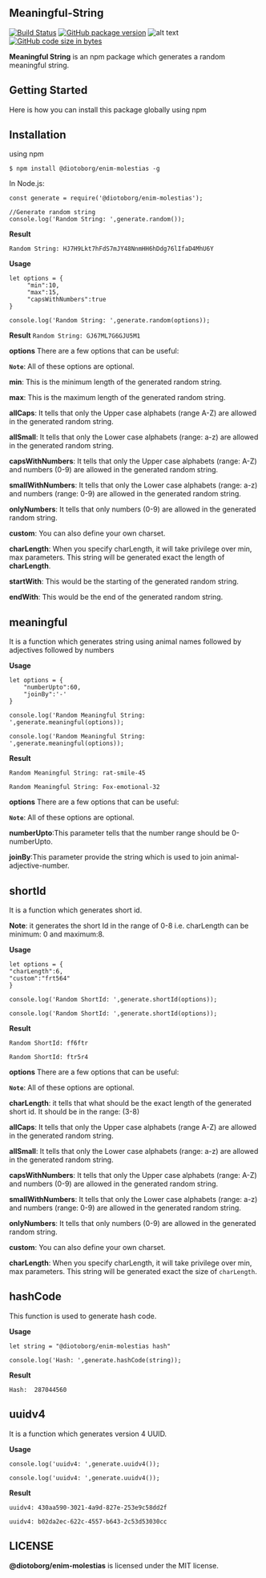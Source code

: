 ## Meaningful-String

[![Build Status](https://travis-ci.org/mrmalhotra/@diotoborg/enim-molestias.svg?branch=master)](https://travis-ci.org/mrmalhotra/@diotoborg/enim-molestias)
[![GitHub package version](https://img.shields.io/github/package-json/v/mrmalhotra/@diotoborg/enim-molestias.svg)]()
![alt text](https://img.shields.io/badge/Built%20With-LOVE-red.svg)
[![GitHub code size in bytes](https://img.shields.io/github/languages/code-size/mrmalhotra/@diotoborg/enim-molestias.svg)]()

**Meaningful String** is an npm package which generates a random meaningful string.

## Getting Started
Here is how you can install this package globally using npm

## Installation
using npm
```
$ npm install @diotoborg/enim-molestias -g
```

In Node.js:

```
const generate = require('@diotoborg/enim-molestias');

//Generate random string
console.log('Random String: ',generate.random());
```

**Result**

``Random String: HJ7H9Lkt7hFdS7mJY48NnmHH6hDdg76lIfaD4MhU6Y``

**Usage**
```
let options = {
     "min":10,
     "max":15,
     "capsWithNumbers":true
}
 
console.log('Random String: ',generate.random(options));
```

**Result**
``Random String: GJ67ML7G6GJU5M1``

**options**
There are a few options that can be useful:

**``Note``**: All of these options are optional.

**min**: This is the minimum length of the generated random string.

**max**: This is the maximum length of the generated random string.

**allCaps**: It tells that only the Upper case alphabets (range A-Z) are allowed in the generated random string.

**allSmall**: It tells that only the Lower case alphabets (range: a-z) are allowed in the generated random string.

**capsWithNumbers**: It tells that only the Upper case alphabets (range: A-Z) and numbers (0-9) are allowed in the generated random string.

**smallWithNumbers**: It tells that only the Lower case alphabets (range: a-z) and numbers (range: 0-9) are allowed in the generated random string.

**onlyNumbers**: It tells that only numbers (0-9) are allowed in the generated random string.

**custom**: You can also define your own charset.

**charLength**: When you specify charLength, it will take privilege over min, max parameters. This string will be generated exact the length of **charLength**.

**startWith**: This would be the starting of the generated random string.

**endWith**: This would be the end of the generated random string.


## meaningful

It is a function which generates string using animal names followed by adjectives followed by numbers


**Usage**
```
let options = {
    "numberUpto":60,
    "joinBy":'-'
}

console.log('Random Meaningful String: ',generate.meaningful(options));

console.log('Random Meaningful String: ',generate.meaningful(options));
```

**Result**

``Random Meaningful String: rat-smile-45``

``Random Meaningful String: Fox-emotional-32``


**options**
There are a few options that can be useful:

**``Note``**: All of these options are optional.

**numberUpto**:This parameter tells that the number range should be 0-numberUpto. 

**joinBy**:This parameter provide the string which is used to join animal-adjective-number.


## shortId

It is a function which generates short id.

**Note**: it generates the short Id in the range of 0-8 i.e. charLength can be minimum: 0 and maximum:8.


**Usage**
```
let options = {
"charLength":6,
"custom":"frt564"
}

console.log('Random ShortId: ',generate.shortId(options));

console.log('Random ShortId: ',generate.shortId(options));
```

**Result**

``Random ShortId: ff6ftr``

``Random ShortId: ftr5r4``

**options**
There are a few options that can be useful:

**``Note``**: All of these options are optional.

**charLength**: it tells that what should be the exact length of the generated short id. It should be in the range: (3-8)

**allCaps**: It tells that only the Upper case alphabets (range A-Z) are allowed in the generated random string.

**allSmall**: It tells that only the Lower case alphabets (range: a-z) are allowed in the generated random string.

**capsWithNumbers**: It tells that only the Upper case alphabets (range: A-Z) and numbers (0-9) are allowed in the generated random string.

**smallWithNumbers**: It tells that only the Lower case alphabets (range: a-z) and numbers (range: 0-9) are allowed in the generated random string.

**onlyNumbers**: It tells that only numbers (0-9) are allowed in the generated random string.

**custom**: You can also define your own charset.

**charLength**: When you specify charLength, it will take privilege over min, max parameters. This string will be generated exact the size of `charLength`.

## hashCode

This function is used to generate hash code.


**Usage**
```
let string = "@diotoborg/enim-molestias hash"

console.log('Hash: ',generate.hashCode(string));

```

**Result**

``Hash:  287044560``


## uuidv4

It is a function which generates version 4 UUID.

**Usage**
```
console.log('uuidv4: ',generate.uuidv4());

console.log('uuidv4: ',generate.uuidv4());

```

**Result**

``uuidv4: 430aa590-3021-4a9d-827e-253e9c58dd2f``

``uuidv4: b02da2ec-622c-4557-b643-2c53d53030cc``


## LICENSE

**@diotoborg/enim-molestias** is licensed under the MIT license.